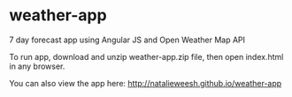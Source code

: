 weather-app
===========
 7 day forecast app using Angular JS and Open Weather Map API
 
 To run app, download and unzip weather-app.zip file, then open index.html in any browser.

 You can also view the app here: http://natalieweesh.github.io/weather-app
